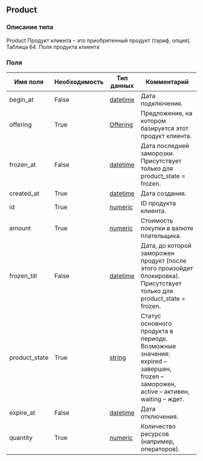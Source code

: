 
## Product

### Описание типа
Product
Продукт клиента – это приобретенный продукт (тариф, опция).
Таблица 64. Поля продукта клиента

### Поля

| Имя поля | Необходимость | Тип данных | Комментарий |
|---|---|---|---|
|begin_at|False|[datetime](/docs/types/datetime.md)|Дата подключения.<br/>|
|offering|True|[Offering](/docs/types/Offering.md)|Предложение, на котором базируется этот продукт клиента.<br/>|
|frozen_at|False|[datetime](/docs/types/datetime.md)|Дата последней заморозки.<br/>Присутствует только для product_state = frozen.<br/>|
|created_at|True|[datetime](/docs/types/datetime.md)|Дата создания.<br/>|
|id|True|[numeric](/docs/types/numeric.md)|ID продукта клиента.<br/>|
|amount|True|[numeric](/docs/types/numeric.md)|Стоимость покупки в валюте плательщика.<br/>|
|frozen_till|False|[datetime](/docs/types/datetime.md)|Дата, до которой заморожен продукт (после этого произойдет блокировка). Присутствует только для product_state = frozen.<br/>|
|product_state|True|[string](/docs/types/string.md)|Статус основного продукта в периоде.<br/>Возможные значения:<br/>expired – завершен,<br/>frozen – заморожен,<br/>active – активен,<br/>waiting – ждет.<br/>|
|expire_at|False|[datetime](/docs/types/datetime.md)|Дата отключения.<br/>|
|quantity|True|[numeric](/docs/types/numeric.md)|Количество ресурсов (например, операторов).<br/>|
